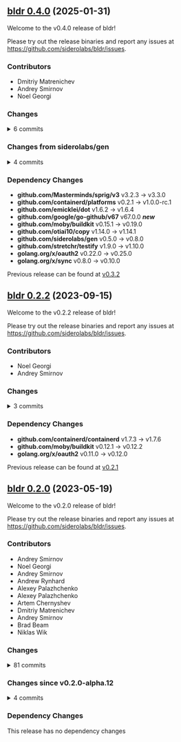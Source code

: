 ## [bldr 0.4.0](https://github.com/siderolabs/bldr/releases/tag/v0.4.0) (2025-01-31)

Welcome to the v0.4.0 release of bldr!



Please try out the release binaries and report any issues at
https://github.com/siderolabs/bldr/issues.

### Contributors

* Dmitriy Matrenichev
* Andrey Smirnov
* Noel Georgi

### Changes
<details><summary>6 commits</summary>
<p>

* [`4a79aeb`](https://github.com/siderolabs/bldr/commit/4a79aebb10957f23c7fc82378b4498686bb6fe73) feat: make variant in `pkg.yaml` explicit
* [`d978bcc`](https://github.com/siderolabs/bldr/commit/d978bcc7571839ff65d8a139be600c57135cdbf6) fix: drop TOOLCHAIN from std vars
* [`66b078d`](https://github.com/siderolabs/bldr/commit/66b078d12e99b92c7e9b3a9ceee71936ad52bd4e) fix: drop alpine for `md5sum` step
* [`24a37b0`](https://github.com/siderolabs/bldr/commit/24a37b0f070182ce8706e852f22f54f799761f33) feat: implement support for network mode
* [`40ad501`](https://github.com/siderolabs/bldr/commit/40ad5014b4fc1a187d2c83e1ebcd18f40890a24b) chore: rekres to simplify `.kres.yaml` defaults
* [`73fad60`](https://github.com/siderolabs/bldr/commit/73fad60813195cef4458685335e5e907726bd21e) chore: bump deps
</p>
</details>

### Changes from siderolabs/gen
<details><summary>4 commits</summary>
<p>

* [`5ae3afe`](https://github.com/siderolabs/gen/commit/5ae3afee65490ca9f4bd32ea41803ab3a17cad7e) chore: update hashtriemap implementation from the latest upstream
* [`e847d2a`](https://github.com/siderolabs/gen/commit/e847d2ace9ede4a17283426dfbc8229121f2909b) chore: add more utilities to xiter
* [`f3c5a2b`](https://github.com/siderolabs/gen/commit/f3c5a2b5aba74e4935d073a0135c4904ef3bbfef) chore: add `Empty` and `Empty2` iterators
* [`c53b90b`](https://github.com/siderolabs/gen/commit/c53b90b4a418b8629d938af06900249ce5acd9e6) chore: add packages xiter/xstrings/xbytes
</p>
</details>

### Dependency Changes

* **github.com/Masterminds/sprig/v3**  v3.2.3 -> v3.3.0
* **github.com/containerd/platforms**  v0.2.1 -> v1.0.0-rc.1
* **github.com/emicklei/dot**          v1.6.2 -> v1.6.4
* **github.com/google/go-github/v67**  v67.0.0 **_new_**
* **github.com/moby/buildkit**         v0.15.1 -> v0.19.0
* **github.com/otiai10/copy**          v1.14.0 -> v1.14.1
* **github.com/siderolabs/gen**        v0.5.0 -> v0.8.0
* **github.com/stretchr/testify**      v1.9.0 -> v1.10.0
* **golang.org/x/oauth2**              v0.22.0 -> v0.25.0
* **golang.org/x/sync**                v0.8.0 -> v0.10.0

Previous release can be found at [v0.3.2](https://github.com/siderolabs/bldr/releases/tag/v0.3.2)

## [bldr 0.2.2](https://github.com/siderolabs/bldr/releases/tag/v0.2.2) (2023-09-15)

Welcome to the v0.2.2 release of bldr!



Please try out the release binaries and report any issues at
https://github.com/siderolabs/bldr/issues.

### Contributors

* Noel Georgi
* Andrey Smirnov

### Changes
<details><summary>3 commits</summary>
<p>

* [`20de986`](https://github.com/siderolabs/bldr/commit/20de986bf1d15d50bd05cf62da99266af0b590a5) feat: support --cache-from/--cache-imports
* [`38bee98`](https://github.com/siderolabs/bldr/commit/38bee98982471791133abaaa89dbffe225adeb3a) chore: rekres to support gh actions
* [`d7f236f`](https://github.com/siderolabs/bldr/commit/d7f236f3fb0d91382a328b54ebe791b59c9e1f45) chore: add a no-op github workflow
</p>
</details>

### Dependency Changes

* **github.com/containerd/containerd**  v1.7.3 -> v1.7.6
* **github.com/moby/buildkit**          v0.12.1 -> v0.12.2
* **golang.org/x/oauth2**               v0.11.0 -> v0.12.0

Previous release can be found at [v0.2.1](https://github.com/siderolabs/bldr/releases/tag/v0.2.1)




## [bldr 0.2.0](https://github.com/siderolabs/bldr/releases/tag/v0.2.0) (2023-05-19)

Welcome to the v0.2.0 release of bldr!



Please try out the release binaries and report any issues at
https://github.com/siderolabs/bldr/issues.

### Contributors

* Andrey Smirnov
* Noel Georgi
* Andrey Smirnov
* Andrew Rynhard
* Alexey Palazhchenko
* Alexey Palazhchenko
* Artem Chernyshev
* Dmitriy Matrenichev
* Andrey Smirnov
* Brad Beam
* Niklas Wik

### Changes
<details><summary>81 commits</summary>
<p>

* [`97650b2`](https://github.com/siderolabs/bldr/commit/97650b2f1008755eb96718b02506da6ec9a9d5da) feat: implement --no-cache option
* [`bc2438e`](https://github.com/siderolabs/bldr/commit/bc2438e6c434ab5ab1d4b1c2fe85267807a062fd) chore: bump deps
* [`f8905e8`](https://github.com/siderolabs/bldr/commit/f8905e8891415c42f43a37b7d31e3198ca41148f) chore: bump deps
* [`4c077ad`](https://github.com/siderolabs/bldr/commit/4c077ad50b9f2bb86eba31ab0e38c27d6e98776d) chore: rekres + bump deps
* [`3d32358`](https://github.com/siderolabs/bldr/commit/3d323585edc20f7da6ce97ebf19f2e021dc799e1) chore: bump deps
* [`a7421af`](https://github.com/siderolabs/bldr/commit/a7421af3d6f3f72dec684151e89b29990e62ac5b) chore: bump deps
* [`4f20353`](https://github.com/siderolabs/bldr/commit/4f20353d5e3ae974b3fe2a9cbd0cd227bc751a36) chore: bump deps
* [`ed832fe`](https://github.com/siderolabs/bldr/commit/ed832fee42145eac7f50a10509385af113dceda6) chore: bump deps
* [`f2f1d18`](https://github.com/siderolabs/bldr/commit/f2f1d18f5973fa26aaeaba16852164530976c408) chore: bump dependencies
* [`77bd646`](https://github.com/siderolabs/bldr/commit/77bd64695d8fb7c299770ebc885cbfcc0b8aa34e) chore: rekres
* [`0af77c6`](https://github.com/siderolabs/bldr/commit/0af77c6a71ebd007dabe56b44852463cf26a29a0) chore: bump go dependencies
* [`a46c868`](https://github.com/siderolabs/bldr/commit/a46c86846953ba25f67c8ebf1d5261c6bb55e4dc) chore: bump dependencies
* [`804a03b`](https://github.com/siderolabs/bldr/commit/804a03ba8d2ab379f0f1a3ecca708b9e45e11b17) chore: bump dependencies
* [`1218936`](https://github.com/siderolabs/bldr/commit/12189362f4fccac5205b9f527dbbc402d3269dce) chore: bump deps
* [`afa3012`](https://github.com/siderolabs/bldr/commit/afa301220eaebdea9ef87ef22d5e2e389f4e8c95) chore: disable drone slack pipeline for renovate
* [`f2690f0`](https://github.com/siderolabs/bldr/commit/f2690f0a188e78d91d6c1c9d7619ac13e99c7367) chore: disable drone for renovate/dependabot
* [`cb072a4`](https://github.com/siderolabs/bldr/commit/cb072a42d0bd61fadf21158c7c5d9791c11b4934) chore: bump deps
* [`42c0ffb`](https://github.com/siderolabs/bldr/commit/42c0ffb7ea8048aa353a71aaa2edae994041f150) fix: multi arch build
* [`5613733`](https://github.com/siderolabs/bldr/commit/5613733b0afc35b815b8cb6413ab4c9ad0a33b10) chore: update renovate config
* [`9b2810f`](https://github.com/siderolabs/bldr/commit/9b2810f5628b91e5a4b467f6c9b3dc0894bfab13) chore: kresify, rename
* [`b979fbd`](https://github.com/siderolabs/bldr/commit/b979fbd2ee8943189ba7d1324d860c24ebb438a2) feat: implement additional variables and `bldr eval`
* [`bf9bada`](https://github.com/siderolabs/bldr/commit/bf9bada3887973c2d3747ca0dc260ab70060aa2f) fix: remove "promoted dependency" feature
* [`a714657`](https://github.com/siderolabs/bldr/commit/a7146576d131c2cd02950dbbc0a5196e8c43b74d) fix: skip merging if no dependencies found
* [`cedc88a`](https://github.com/siderolabs/bldr/commit/cedc88afad45bd9fa9806898c70569b60952fc68) feat: support build behind proxy
* [`81055c0`](https://github.com/siderolabs/bldr/commit/81055c0ec29ef7e59c38888d5f8d4387199af4bf) fix: make sure cache persists local context changes
* [`03757bb`](https://github.com/siderolabs/bldr/commit/03757bbefd06252193e1aacf56b3e05fa39c112a) feat: use new LLB merge operation, allow `from:` in deps
* [`febf1d0`](https://github.com/siderolabs/bldr/commit/febf1d058184ee5c40694b25515685847a43b1da) chore: bump dependencies
* [`9d49478`](https://github.com/siderolabs/bldr/commit/9d49478dc112cd1badedb0d02e190dc004b6fb62) chore: rename org
* [`376fe2b`](https://github.com/siderolabs/bldr/commit/376fe2b51afaf7f5d6b03a22bf550fce751319c9) feat: implement `SOURCE_DATE_EPOCH` build argument
* [`7a0ad18`](https://github.com/siderolabs/bldr/commit/7a0ad18e3627300e29ce43088a64735b964a2d3e) feat: support cache mounts
* [`86cfe12`](https://github.com/siderolabs/bldr/commit/86cfe1251e0ed61758ed2483087b4842df6918c4) fix: respect HTTP proxy settings
* [`e2c007a`](https://github.com/siderolabs/bldr/commit/e2c007a86bcc7c63b60e336b5cbe13f47529276a) feat: optimize build time by removing unnecessary I/O
* [`384f28d`](https://github.com/siderolabs/bldr/commit/384f28d53e6b46cb28f836c83d7d3d200959b25b) chore: add debug `--json` flag to `llb`
* [`d4df177`](https://github.com/siderolabs/bldr/commit/d4df177f8c458ab672f2817b1352603cff7fd4ff) feat: bump Alpine image for the `alpine` image
* [`6ffa6b2`](https://github.com/siderolabs/bldr/commit/6ffa6b27d6e90ca069d2cd107927d343741ba082) feat: add destination name to error messages
* [`3198175`](https://github.com/siderolabs/bldr/commit/3198175d11e21abbc1982ef4efeed45acd817f20) chore: bump dependencies
* [`8c545bd`](https://github.com/siderolabs/bldr/commit/8c545bda7798f92c1458391eec5fd0e627980dbf) fix: detect updates for containerd
* [`a8d27f7`](https://github.com/siderolabs/bldr/commit/a8d27f75d69a2b7011e2f7bd82d8df5708b2e14d) fix: detect updates for runc and similar pkgs
* [`aa62d4a`](https://github.com/siderolabs/bldr/commit/aa62d4a95b363f7cd893287d94dd8859e266f0ee) feat: add checksum validation
* [`07cd6ea`](https://github.com/siderolabs/bldr/commit/07cd6eae82156960969b383e8262767eb6318a87) feat: implement `bldr update --dry` command
* [`533e360`](https://github.com/siderolabs/bldr/commit/533e360b70b7355fb6ce39409d182b05ae62f1df) feat: add support for image labels
* [`f27a804`](https://github.com/siderolabs/bldr/commit/f27a804661d14d11f9080ed1a9d4a5fe26923279) fix: support multi-platform key passed in via options
* [`f3b2dcf`](https://github.com/siderolabs/bldr/commit/f3b2dcfb1824cef1b64380f16aae7a0758773d8b) fix: update properly reference to the image in export map
* [`f71d92d`](https://github.com/siderolabs/bldr/commit/f71d92dd7bdaac547dc73b11ad1abea2be265ece) chore: fix master build by adding `SSH_KEY`
* [`e42dfc4`](https://github.com/siderolabs/bldr/commit/e42dfc41f8c6257f95c7441dead74c0f0948f28a) feat: build bldr for linux/amd64 and linux/arm64
* [`39b6665`](https://github.com/siderolabs/bldr/commit/39b6665ea6be1ad25c9b3ea781a7422f24d33f6f) docs: use correct term instead of 'shebang'
* [`47a36b3`](https://github.com/siderolabs/bldr/commit/47a36b363db4ed4da426d9c3a6168c1772d53b35) fix: linter shouldn't complain on `finalize` on `steps` missing
* [`4f43f7e`](https://github.com/siderolabs/bldr/commit/4f43f7ef3b3f091de687feb2a2d7b65ad5bcca3c) chore: use git instead of gitmeta
* [`7745285`](https://github.com/siderolabs/bldr/commit/7745285a1fc6f0b652eb772eb1a5cb05505dc846) test: add integration test for variables and Sprig template funcs
* [`ba41ffb`](https://github.com/siderolabs/bldr/commit/ba41ffba28240cb282d61313157a8fb5539540ba) chore: fancy slack webhook message
* [`b40ae96`](https://github.com/siderolabs/bldr/commit/b40ae96d78d16a5b4a94131d5a731a6ec80175c6) feat: implement integration tests for bldr
* [`fb7f613`](https://github.com/siderolabs/bldr/commit/fb7f613c141e698e0058f226d68cd487f5274878) feat: add `bldr validate` command
* [`31a7421`](https://github.com/siderolabs/bldr/commit/31a74218aa7f0424e4eff4f8e31c87348d60151a) feat: stop on error in any package, more validation
* [`b10aef0`](https://github.com/siderolabs/bldr/commit/b10aef032c74e4d3a4cb378a0dcc530f04e3e27c) chore: move 'upgrade' under `pkg/`
* [`8513435`](https://github.com/siderolabs/bldr/commit/851343553603812ff4dd1e46f25030a5364b8a56) docs: add documentation for the `bldr`
* [`94637ff`](https://github.com/siderolabs/bldr/commit/94637ff23327495e4e7c9ed9092d9adf4e2bdc68) fix: add 'test' step to the build
* [`d8b00d4`](https://github.com/siderolabs/bldr/commit/d8b00d40620be87434049da7768c71a3c699dd45) chore: remove ca-certificates from base image
* [`1289eba`](https://github.com/siderolabs/bldr/commit/1289ebad6a228be0300c524748adfecc39ae34db) feat: implement `Pkgfile` and support variables for templates
* [`2b9366f`](https://github.com/siderolabs/bldr/commit/2b9366f80af0cb26cf99cf1bae0bb4c83194abb3) feat: add support for runtime dependencies
* [`ae7df38`](https://github.com/siderolabs/bldr/commit/ae7df38c9cef96424b1b110d5784261f6b8f642f) feat: add Alpine packages to the dependency graph
* [`067a1ea`](https://github.com/siderolabs/bldr/commit/067a1ea1db4b5c4657c3a84b8d3c836081c0fd68) feat: allow 'graph' to be generated without 'target'
* [`cdc4af3`](https://github.com/siderolabs/bldr/commit/cdc4af324b34ee0f9987a357022bfa7c045be11c) feat: graph external dependencies (images) in addition to stages
* [`3576a53`](https://github.com/siderolabs/bldr/commit/3576a53b846cbcfdabadd02ce5b5402242d62db5) chore: add golangci-lint and fix linter issues
* [`285fcfe`](https://github.com/siderolabs/bldr/commit/285fcfe36f5295f59fefecdf4ebb6239dab4dada) chore: remove 'bldr convert' command
* [`2b3b543`](https://github.com/siderolabs/bldr/commit/2b3b5431ec2255a46ba54c4b5b545f18ad896d11) chore: bump docker version to enable image push
* [`8292442`](https://github.com/siderolabs/bldr/commit/8292442a1ad1bc8eb3222c29fe42343148d0a479) chore: make bldr push its images on 'master' build
* [`ea80f4e`](https://github.com/siderolabs/bldr/commit/ea80f4eca626478c0ed850cc523831d100c0af6f) feat: new version of bldr based on buildkit LLB
* [`e37bd48`](https://github.com/siderolabs/bldr/commit/e37bd48d007c89cf346c0f2f82921725fa32a458) chore: use Alpine 3.10 as base image for the builds
* [`2be6335`](https://github.com/siderolabs/bldr/commit/2be63354c638d48a76fe4b1ab88018f25fac8d9f) chore: default organization/registry to the ones bldr was built with
* [`62ea4a5`](https://github.com/siderolabs/bldr/commit/62ea4a53e8557f9ecba1642bddc0299ad97986e3) chore: fix race in verify method
* [`0272817`](https://github.com/siderolabs/bldr/commit/0272817d5193dcdef843b9cc6e16fb0befb9ba22) chore: update channel name
* [`78d400c`](https://github.com/siderolabs/bldr/commit/78d400cc7554e4885728c80376297a7433d2d086) chore: bump docker in Drone (#11)
* [`946e61b`](https://github.com/siderolabs/bldr/commit/946e61b2e0dd517571462af6861e4ab1ef3ec803) fix: fix typo in path (#8)
* [`5d96fb8`](https://github.com/siderolabs/bldr/commit/5d96fb877aad63708c630029c46bd3e40ded23a6) fix: set the build path last (#7)
* [`eb82bb7`](https://github.com/siderolabs/bldr/commit/eb82bb7dfe854ad9468492ffe3dea41d0a4292fe) fix: add the cache flags (#6)
* [`fe3cbd3`](https://github.com/siderolabs/bldr/commit/fe3cbd3a9239cdccb16f76d8cc92992afd3ed482) chore: set docker mtu to 1440 (#5)
* [`f5305ac`](https://github.com/siderolabs/bldr/commit/f5305acba61b24949e049c18e643f17d5336b526) feat: move cache flags to CLI options (#4)
* [`95bb0e7`](https://github.com/siderolabs/bldr/commit/95bb0e784149a0853657b0975c787ce65f0a0c6f) feat: initial implementation (#3)
* [`988e857`](https://github.com/siderolabs/bldr/commit/988e8570e4955cc7454dfb56643795e374926f6c) Merge pull request  [#1](https://github.com/siderolabs/bldr/pull/1) from andrewrynhard/initial-implementation
* [`5c25018`](https://github.com/siderolabs/bldr/commit/5c250181e8d3699a4e30716bb8112cb246853b22) feat: initial implementation
* [`7c244c6`](https://github.com/siderolabs/bldr/commit/7c244c6fbcb04fdd9d3aa1daa1f77cb01f7af93d) Initial commit
</p>
</details>

### Changes since v0.2.0-alpha.12
<details><summary>4 commits</summary>
<p>

* [`97650b2`](https://github.com/siderolabs/bldr/commit/97650b2f1008755eb96718b02506da6ec9a9d5da) feat: implement --no-cache option
* [`bc2438e`](https://github.com/siderolabs/bldr/commit/bc2438e6c434ab5ab1d4b1c2fe85267807a062fd) chore: bump deps
* [`f8905e8`](https://github.com/siderolabs/bldr/commit/f8905e8891415c42f43a37b7d31e3198ca41148f) chore: bump deps
* [`4c077ad`](https://github.com/siderolabs/bldr/commit/4c077ad50b9f2bb86eba31ab0e38c27d6e98776d) chore: rekres + bump deps
</p>
</details>

### Dependency Changes

This release has no dependency changes

